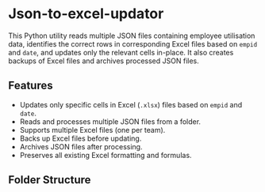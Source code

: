 # Json-to-excel-updator

This Python utility reads multiple JSON files containing employee utilisation data, identifies the correct rows in corresponding Excel files based on `empid` and `date`, and updates only the relevant cells in-place. It also creates backups of Excel files and archives processed JSON files.

## Features

- Updates only specific cells in Excel (`.xlsx`) files based on `empid` and `date`.
- Reads and processes multiple JSON files from a folder.
- Supports multiple Excel files (one per team).
- Backs up Excel files before updating.
- Archives JSON files after processing.
- Preserves all existing Excel formatting and formulas.

## Folder Structure

